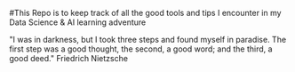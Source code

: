 #This Repo is to keep track of all the good tools and tips I encounter in my Data Science & AI learning adventure 







"I was in darkness, but I took three steps and found myself in paradise. The first step was a good thought, the second, a good word; and the third, a good deed." Friedrich Nietzsche
